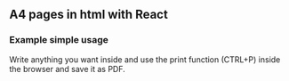 ## A4 pages in html with React

### Example simple usage
Write anything you want inside <A4page> and use the print function (CTRL+P) inside the browser and save it as PDF.
